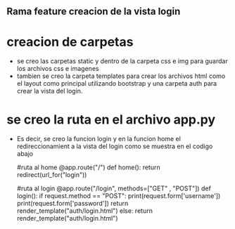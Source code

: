 
## Rama feature creacion de la vista login

# creacion de carpetas

 - se creo las carpetas static y dentro de la carpeta css e img para guardar los archivos css e imagenes
 - tambien se creo la carpeta templates para crear los archivos html como el layout como principal utilizando bootstrap y una carpeta auth para crear la vista del login.

 # se creo la ruta en el archivo app.py 

  - Es decir, se creo la funcion login y en la funcion home el redireccionamient a la vista del login como se muestra en el codigo abajo

    #ruta al home
    @app.route("/")
    def home():
    return redirect(url_for("login"))
    
    #ruta al login
    @app.route("/login", methods=["GET" , "POST"])
    def login():
        if request.method == "POST":
            print(request.form['username'])
            print(request.form['password'])
            return render_template("auth/login.html")
        else:
            return render_template("auth/login.html")





